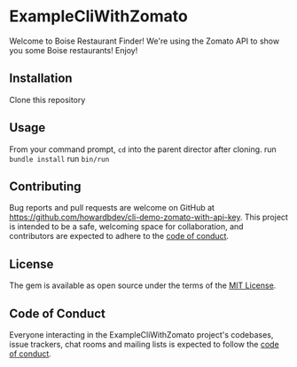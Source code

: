 # ExampleCliWithZomato

Welcome to Boise Restaurant Finder!  We're using the Zomato API to show you some Boise restaurants!  Enjoy!

## Installation

Clone this repository

## Usage

From your command prompt,
`cd` into the parent director after cloning.
run `bundle install`
run `bin/run`

## Contributing

Bug reports and pull requests are welcome on GitHub at https://github.com/howardbdev/cli-demo-zomato-with-api-key. This project is intended to be a safe, welcoming space for collaboration, and contributors are expected to adhere to the [code of conduct](https://github.com/howardbdev/cli-demo-zomato-with-api-key/blob/master/CODE_OF_CONDUCT.md).


## License

The gem is available as open source under the terms of the [MIT License](https://opensource.org/licenses/MIT).

## Code of Conduct

Everyone interacting in the ExampleCliWithZomato project's codebases, issue trackers, chat rooms and mailing lists is expected to follow the [code of conduct](https://github.com/howardbdev/cli-demo-zomato-with-api-key/blob/master/CODE_OF_CONDUCT.md).
